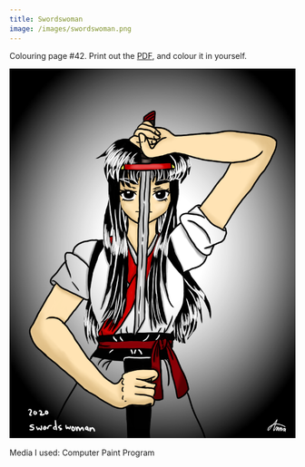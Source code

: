 ```yaml
---
title: Swordswoman
image: /images/swordswoman.png
---
```

Colouring page #42. Print out the [PDF], and colour it in yourself.

![png]

Media I used: Computer Paint Program

[png]: /images/swordswoman.png
[PDF]: /images/swordswoman.pdf
